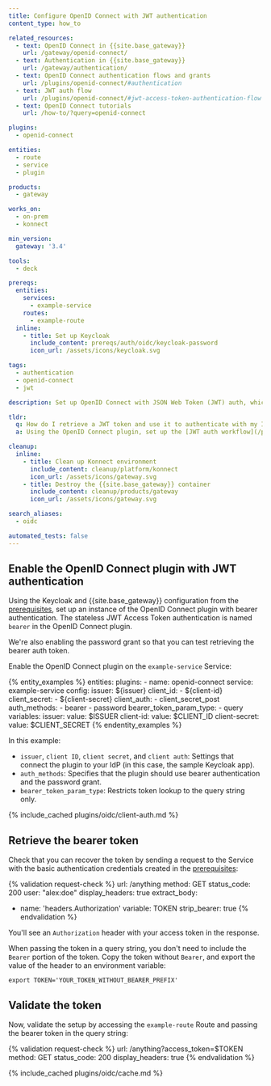 ```yaml
---
title: Configure OpenID Connect with JWT authentication
content_type: how_to

related_resources:
  - text: OpenID Connect in {{site.base_gateway}}
    url: /gateway/openid-connect/
  - text: Authentication in {{site.base_gateway}}
    url: /gateway/authentication/
  - text: OpenID Connect authentication flows and grants
    url: /plugins/openid-connect/#authentication
  - text: JWT auth flow
    url: /plugins/openid-connect/#jwt-access-token-authentication-flow
  - text: OpenID Connect tutorials
    url: /how-to/?query=openid-connect

plugins:
  - openid-connect

entities:
  - route
  - service
  - plugin

products:
  - gateway

works_on:
  - on-prem
  - konnect

min_version:
  gateway: '3.4'

tools:
  - deck

prereqs:
  entities:
    services:
      - example-service
    routes:
      - example-route
  inline:
    - title: Set up Keycloak
      include_content: prereqs/auth/oidc/keycloak-password
      icon_url: /assets/icons/keycloak.svg

tags:
  - authentication
  - openid-connect
  - jwt

description: Set up OpenID Connect with JSON Web Token (JWT) auth, which uses a bearer token for authentication with the IdP.

tldr:
  q: How do I retrieve a JWT token and use it to authenticate with my IdP?
  a: Using the OpenID Connect plugin, set up the [JWT auth workflow](/plugins/openid-connect/#jwt-access-token-authentication-flow) to connect to an identity provider (IdP) and use the validated token to access the upstream service.

cleanup:
  inline:
    - title: Clean up Konnect environment
      include_content: cleanup/platform/konnect
      icon_url: /assets/icons/gateway.svg
    - title: Destroy the {{site.base_gateway}} container
      include_content: cleanup/products/gateway
      icon_url: /assets/icons/gateway.svg

search_aliases:
  - oidc

automated_tests: false
---
```


## Enable the OpenID Connect plugin with JWT authentication

Using the Keycloak and {{site.base_gateway}} configuration from the [prerequisites](#prerequisites), 
set up an instance of the OpenID Connect plugin with bearer authentication. The stateless JWT Access Token authentication is named `bearer` in the OpenID Connect plugin.

We're also enabling the password grant so that you can test retrieving the bearer auth token. 

Enable the OpenID Connect plugin on the `example-service` Service:

{% entity_examples %}
entities:
  plugins:
    - name: openid-connect
      service: example-service
      config:
        issuer: ${issuer}
        client_id:
        - ${client-id}
        client_secret:
        - ${client-secret}
        client_auth:
        - client_secret_post
        auth_methods:
        - bearer
        - password
        bearer_token_param_type:
        - query
variables:
  issuer:
    value: $ISSUER
  client-id:
    value: $CLIENT_ID
  client-secret:
    value: $CLIENT_SECRET
{% endentity_examples %}

In this example:
* `issuer`, `client ID`, `client secret`, and `client auth`: Settings that connect the plugin to your IdP (in this case, the sample Keycloak app).
* `auth_methods`: Specifies that the plugin should use bearer authentication and the password grant.
* `bearer_token_param_type`: Restricts token lookup to the query string only.

{% include_cached plugins/oidc/client-auth.md %}

## Retrieve the bearer token

Check that you can recover the token by sending a request to the Service with the basic authentication credentials created in the [prerequisites](#prerequisites):

<!-- vale off -->
{% validation request-check %}
url: /anything
method: GET
status_code: 200
user: "alex:doe"
display_headers: true
extract_body:
  - name: 'headers.Authorization'
    variable: TOKEN
    strip_bearer: true
{% endvalidation %}
<!-- vale on -->


You'll see an `Authorization` header with your access token in the response.

When passing the token in a query string, you don't need to include the `Bearer` portion of the token.
Copy the token without `Bearer`, and export the value of the header to an environment variable:

```
export TOKEN='YOUR_TOKEN_WITHOUT_BEARER_PREFIX'
```

## Validate the token

Now, validate the setup by accessing the `example-route` Route and passing the bearer token in the query string:

<!-- vale off -->
{% validation request-check %}
url: /anything?access_token=$TOKEN
method: GET
status_code: 200
display_headers: true
{% endvalidation %}
<!-- vale on -->

{% include_cached plugins/oidc/cache.md %}